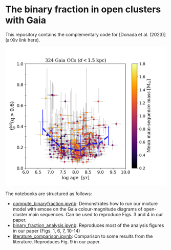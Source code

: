 # The binary fraction in open clusters with Gaia

This repository contains the complementary code for [Donada et al. (2023)](arXiv link here).

![BFage](im/age_BF_tot_scatterplot_auxmeanmass.png)

The notebooks are structured as follows:

* [compute_binaryfraction.ipynb](compute_binaryfraction.ipynb): Demonstrates how to run our mixture model with emcee on the Gaia colour-magnitude diagrams of open-cluster main sequences. Can be used to reproduce Figs. 3 and 4 in our paper. 
* [binary_fraction_analysis.ipynb](binary_fraction_analysis.ipynb): Reproduces most of the analysis figures in our paper (Figs. 1, 6, 7, 10-14)
* [literature_comparison.ipynb](literature_comparison.ipynb): Comparison to some results from the literature. Reproduces Fig. 9 in our paper.
